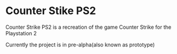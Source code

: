# Counter Stike PS2

Counter Strike PS2 is a recreation of the game Counter Strike for the Playstation 2

Currently the project is in pre-alpha(also known as prototype)
